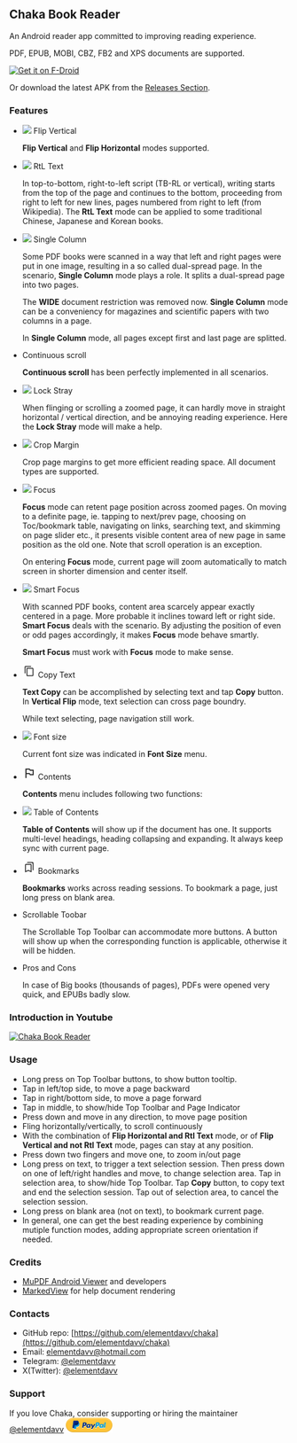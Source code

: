 ## Chaka Book Reader
An Android reader app committed to improving reading experience.

PDF, EPUB, MOBI, CBZ, FB2 and XPS documents are supported.

[<img src="https://fdroid.gitlab.io/artwork/badge/get-it-on.png"
     alt="Get it on F-Droid"
     height="80">](https://f-droid.org/packages/net.timelegend.chaka.viewer.app/)

Or download the latest APK from the [Releases Section](https://github.com/elementdavv/chaka/releases/latest).

### Features
- <img src="https://raw.githubusercontent.com/elementdavv/chaka/master/resources/flip_vertical.png"> Flip Vertical

  **Flip Vertical** and **Flip Horizontal** modes supported.

- <img src="https://raw.githubusercontent.com/elementdavv/chaka/master/resources/text_left.png"> RtL Text

  In top-to-bottom, right-to-left script (TB-RL or vertical), writing starts from the top of the page and continues to the bottom, proceeding from right to left for new lines, pages numbered from right to left (from Wikipedia). The **RtL Text** mode can be applied to some traditional Chinese, Japanese and Korean books.

- <img src="https://raw.githubusercontent.com/elementdavv/chaka/master/resources/single_column.png"> Single Column

  Some PDF books were scanned in a way that left and right pages were put in one image, resulting in a so called dual-spread page. In the scenario, **Single Column** mode plays a role. It splits a dual-spread page into two pages.

  The **WIDE** document restriction was removed now. **Single Column** mode can be a conveniency for magazines and scientific papers with two columns in a page.

  In **Single Column** mode, all pages except first and last page are splitted.

- Continuous scroll

  **Continuous scroll** has been perfectly implemented in all scenarios.

- <img src="https://raw.githubusercontent.com/elementdavv/chaka/master/resources/lock.png"> Lock Stray

  When flinging or scrolling a zoomed page, it can hardly move in straight horizontal / vertical direction, and be annoying reading experience. Here the **Lock Stray** mode will make a help.

- <img src="https://raw.githubusercontent.com/elementdavv/chaka/master/resources/crop_margin.png"> Crop Margin

  Crop page margins to get more efficient reading space. All document types are supported.

- <img src="https://raw.githubusercontent.com/elementdavv/chaka/master/resources/focus.png"> Focus

  **Focus** mode can retent page position across zoomed pages. On moving to a definite page, ie. tapping to next/prev page, choosing on Toc/bookmark table, navigating on links, searching text, and skimming on page slider etc., it presents visible content area of new page in same position as the old one. Note that scroll operation is an exception.

  On entering **Focus** mode, current page will zoom automatically to match screen in shorter dimension and center itself.

- <img src="https://raw.githubusercontent.com/elementdavv/chaka/master/resources/smart_focus.png"> Smart Focus

  With scanned PDF books, content area scarcely appear exactly centered in a page. More probable it inclines toward left or right side. **Smart Focus** deals with the scenario. By adjusting the position of even or odd pages accordingly, it makes **Focus** mode behave smartly.

  **Smart Focus** must work with **Focus** mode to make sense.

- <img src="https://raw.githubusercontent.com/elementdavv/chaka/master/resources/copy.png"> Copy Text

  **Text Copy** can be accomplished by selecting text and tap **Copy** button. In **Vertical Flip** mode, text selection can cross page boundry.

  While text selecting, page navigation still work.

- <img src="https://raw.githubusercontent.com/elementdavv/chaka/master/resources/format.png"> Font size

  Current font size was indicated in **Font Size** menu.

- <img src="https://raw.githubusercontent.com/elementdavv/chaka/master/resources/contents.png"> Contents

  **Contents** menu includes following two functions:

- <img src="https://raw.githubusercontent.com/elementdavv/chaka/master/resources/toc.png"> Table of Contents

  **Table of Contents** will show up if the document has one. It supports multi-level headings, heading collapsing and expanding. It always keep sync with current page.

- <img src="https://raw.githubusercontent.com/elementdavv/chaka/master/resources/bookmark.png"> Bookmarks

  **Bookmarks** works across reading sessions. To bookmark a page, just long press on blank area.

- Scrollable Toobar

  The Scrollable Top Toolbar can accommodate more buttons. A button will show up when the corresponding function is applicable, otherwise it will be hidden.

- Pros and Cons

  In case of Big books (thousands of pages), PDFs were opened very quick, and EPUBs badly slow.

### Introduction in Youtube
[![Chaka Book Reader](https://img.youtube.com/vi/KkB2vlDj_6g/0.jpg)](https://www.youtube.com/watch?v=KkB2vlDj_6g)

### Usage
- Long press on Top Toolbar buttons, to show button tooltip.
- Tap in left/top side, to move a page backward
- Tap in right/bottom side, to move a page forward
- Tap in middle, to show/hide Top Toolbar and Page Indicator
- Press down and move in any direction, to move page position
- Fling horizontally/vertically, to scroll continuously
- With the combination of **Flip Horizontal and Rtl Text** mode, or of **Flip Vertical and not Rtl Text** mode, pages can stay at any position.
- Press down two fingers and move one, to zoom in/out page
- Long press on text, to trigger a text selection session. Then press down on one of left/right handles and move, to change selection area. Tap in selection area, to show/hide Top Toolbar. Tap **Copy** button, to copy text and end the selection session. Tap out of selection area, to cancel the selection session.
- Long press on blank area (not on text), to bookmark current page.
- In general, one can get the best reading experience by combining mutiple function modes, adding appropriate screen orientation if needed.

### Credits
- [MuPDF Android Viewer](https://github.com/ArtifexSoftware/mupdf-android-viewer) and developers
- [MarkedView](https://github.com/mittsu333/MarkedView-for-Android) for help document rendering

### Contacts
- GitHub repo: [https://github.com/elementdavv/chaka](https://github.com/elementdavv/chaka)
- Email: elementdavv@hotmail.com
- Telegram: [@elementdavv](https://t.me/elementdavv)
- X(Twitter): [@elementdavv](https://x.com/elementdavv)

### Support
If you love Chaka, consider supporting or hiring the maintainer [@elementdavv](https://x.com/elementdavv) [![donate](https://raw.githubusercontent.com/elementdavv/chaka/master/resources/paypal-logo.png)](https://paypal.me/timelegend)

